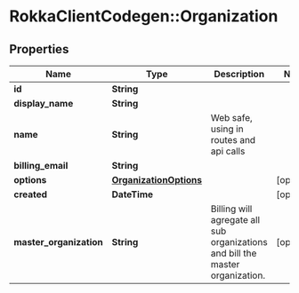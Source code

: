 # RokkaClientCodegen::Organization

## Properties
Name | Type | Description | Notes
------------ | ------------- | ------------- | -------------
**id** | **String** |  | 
**display_name** | **String** |  | 
**name** | **String** | Web safe, using in routes and api calls | 
**billing_email** | **String** |  | 
**options** | [**OrganizationOptions**](OrganizationOptions.md) |  | [optional] 
**created** | **DateTime** |  | [optional] 
**master_organization** | **String** | Billing will agregate all sub organizations and bill the master organization. | [optional] 


